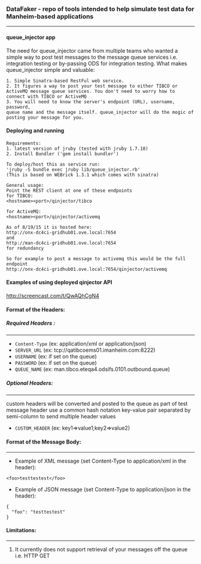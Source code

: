 ### DataFaker - repo of tools intended to help simulate test data for Manheim-based applications
***
#### queue_injector app
The need for queue_injector came from multiple teams who wanted a simple way to post test messages to the message queue services i.e. integration testing or by-passing ODS for integration testing.
What makes queue_injector simple and valuable: 
```
1. Simple Sinatra-based RestFul web service. 
2. It figures a way to post your test message to either TIBCO or 
ActiveMQ message queue services. You don't need to worry how to connect with TIBCO or ActiveMQ
3. You will need to know the server's endpoint (URL), username, password, 
queue name and the message itself. queue_injector will do the mogic of posting your message for you.
```
#### Deploying and running
```
Requirements: 
1. latest version of jruby (tested with jruby 1.7.18)
2. Install Bundler ('gem install bundler')

To deploy/host this as service run:
'jruby -S bundle exec jruby lib/queue_injector.rb'
(This is based on WEBrick 1.3.1 which comes with sinatra)

General usage:
Point the REST client at one of these endpoints 
for TIBCO:
<hostname><port>/qinjector/tibco

for ActiveMQ:
<hostname><port>/qinjector/activemq

As of 8/19/15 it is hosted here:
http://onx-dc4ci-gridhub01.ove.local:7654
and 
http://man-dc4ci-gridhub01.ove.local:7654
for redundancy

So for example to post a message to activemq this would be the full endpoint
http://onx-dc4ci-gridhub01.ove.local:7654/qinjector/activemq
```
#### Examples of using deployed qinjector API
http://screencast.com/t/QwAQhCgN4

#### Format of the Headers:

##### Required Headers :
---
* `Content-Type` (ex: application/xml or application/json)
* `SERVER_URL` (ex: tcp://qatibcoems01.imanheim.com:8222)
* `USERNAME` (ex: <username> if set on the queue)
* `PASSWORD` (ex: <password> if set on the queue)
* `QUEUE_NAME` (ex: man.tibco.eteqa4.odsifs.0101.outbound.queue)

##### Optional Headers:
---
custom headers will be converted and posted to the queue as part of test message header
use a common hash notation key-value pair separated by semi-column to send multiple header values
* `CUSTOM_HEADER` (ex: key1=>value1;key2=>value2)


#### Format of the Message Body:
---
* Example of XML message (set Content-Type to application/xml in the header):
```
<foo>testtestest</foo>
```
* Example of JSON message (set Content-Type to application/json in the header):
```
{
  "foo": "testtestest"
}
```

#### Limitations:
---
1. It currently does not support retrieval of your messages off the queue i.e. HTTP GET 

